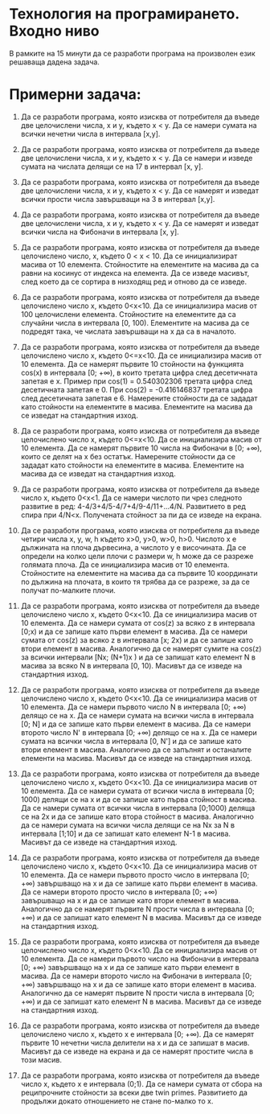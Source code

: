 # Технология на програмирането. Входно ниво

В рамките на 15 минути да се разработи програма на произволен език решаваща дадена задача.


# Примерни задача:
1. Да се разработи програма, която изисква от потребителя да въведе две целочислени числа, x и y, където x < y. Да се намери сумата на всички нечетни числа в интервала [x,y].

2. Да се разработи програма, която изисква от потребителя да въведе две целочислени числа, x и y, където x < y. Да се намери и изведе сумата на числата делящи се на 17 в интервал [x, y].

3. Да се разработи програма, която изисква от потребителя да въведе две целочислени числа, x и y, където x < y. Да се намерят и изведат всички прости числа завършващи на 3 в интервал [x,y].

4. Да се разработи програма, която изисква от потребителя да въведе две целочислени числа, x и y, където x < y. Да се намерят и изведат всички числа на Фибоначи в интервала [x, y].

5. Да се разработи програма, която изисква от потребителя да въведе целочислено число, x, където 0 < x < 10. Да се инициализират масива от 10 елемента. Стойностите на елементите на масива да са равни на косинус от индекса на елемента. Да се изведе масивът, след което да се сортира в низходящ ред и отново да се изведе.

6. Да се разработи програма, която изисква от потребителя да въведе целочислено число x, където 0<x<10. Да се инициализира масив от 100 целочислени елемента. Стойностите на елементите да са случайни числа в интервала [0, 100). Елементите на масива да се подредят така, че числата завършващи на x да са в началото.

7. Да се разработи програма, която изисква от потребителя да въведе целочислено число x, където 0<=x<10. Да се инициализира масив от 10 елемента. Да се намерят първите 10 стойности на функцията cos(x) в интервала [0; +∞), в които третата цифра след десетичната запетая е x. Пример при cos(1) = 0.540302306 третата цифра след десетичната запетая е 0. При cos(2) = -0.416146837 третата цифра след десетичната запетая е 6. Намерените стойности да се зададат като стойности на елементите в масива. Елементите на масива да се изведат на стандартния изход.

8. Да се разработи програма, която изисква от потребителя да въведе целочислено число x, където 0<=x<10. Да се инициализира масив от 10 елемента. Да се намерят първите 10 числа на Фибоначи в [0; +∞), които се делят на x без остатък. Намерените стойности да се зададат като стойности на елементите в масива. Елементите на масива да се изведат на стандартния изход.

9. Да се разработи програма, която изисква от потребителя да въведе число x, където 0<x<1. Да се намери числото пи чрез следното развитие в ред:
4-4/3+4/5-4/7+4/9-4/11+...4/N. Развитието в ред спира при 4/N<x. Получената стойност за пи да се изведе на екрана.

10. Да се разработи програма,  която изисква от потребителя да въведе четири числа x, y, w, h където x>0, y>0, w>0, h>0. Числото x е дължината на плоча дървесина, а числото y е височината. Да се определи на колко цели плочи с размери w, h може да се разреже голямата плоча. Да се инициализира масив от 10 елемента. Стойностите на елементите на масива да са първите 10 координати по дължина на плочата, в които тя трябва да се разреже, за да се получат по-малките плочи.

11. Да се разработи програма, която изисква от потребителя да въведе целочислено число х, където 0<x<10. Да се инициализира масив от 10 елемента. Да се намери сумата от cos(z) за всяко z в интервала [0;x) и да се запише като първи елемент в масива. Да се намери сумата от cos(z) за всяко z в интервала [x; 2x) и да се запише като втори елемент в масива. Аналогично да се намерят сумите на cos(z) за всички интервали [Nx; (N+1)x ) и да се запишат като елемент N в масива за всяко N в интервала [0, 10). Масивът да се изведе на стандартния изход.

12. Да се разработи програма, която изисква от потребителя да въведе целочислено число x, където 0<x<10. Да се инициализира масив от 10 елемента. Да се намери първото число N в интервала [0; +∞) делящо се на х. Да се намери сумата на всички числа в интервала [0; N] и да се запише като първи елемент в масива. Да се намери второто число N' в интервала [0; +∞) делящо се на x. Да се намери сумата на всички числа в интервала [0, N'] и да се запише като втори елемент в масива. Аналогично да се запълнят и останалите елементи на масива. Масивът да се изведе на стандартния изход.

13. Да се разработи програма, която изисква от потребителя да въведе целочислено число x, където 0<x<10. Да се инициализира масив от 10 елемента. Да се намери сумата от всички числа в интервала [0; 1000) делящи се на x и да се запише като първа стойност в масива. Да се намери сумата от всички числа в интервала [0;1000) деляща се на 2x и да се запише като втора стойност в масива. Аналогично да се намери сумата на всички числа делящи се на Nx за N в интервала [1;10] и да се запишат като елемент N-1 в масива. Масивът да се изведе на стандартния изход.

14. Да се разработи програма, която изисква от потребителя да въведе целочислено число x, където 0<x<10. Да се инициализира масив от 10 елемента. Да се намери първото просто число в интервала [0; +∞) завършващо на x и да се запише като първи елемент в масива. Да се намери второто просто число в интервала [0;  +∞) завършващо на x и да се запише като втори елемент в масива. Аналогично да се намерят първите N прости числа в интервала [0;  +∞) и да се запишат като елемент N в масива. Масивът да се изведе на стандартния изход.

15. Да се разработи програма, която изисква от потребителя да въведе целочислено число x, където 0<x<10. Да се инициализира масив от 10 елемента. Да се намери първото число на Фибоначи в интервала [0; +∞) завършващо на x и да се запише като първи елемент в масива. Да се намери второто число на Фибоначи в интервала [0;  +∞) завършващо на x и да се запише като втори елемент в масива. Аналогично да се намерят първите N прости числа в интервала [0;  +∞) и да се запишат като елемент N в масива. Масивът да се изведе на стандартния изход.

16. Да се разработи програма, която изисква от потребителя да въведе целочислено число x, където x e интервала [0; +∞). Да се намерят първите 10 нечетни числа делители на x и да се запишат в масив. Масивът да се изведе на екрана и да се намерят простите числа в този масив.

17. Да се разработи програма, която изисква от потребителя да въведе число x, където x e интервала (0;1). Да се намери сумата от сбора на реципрочните стойности за всеки две twin primes. Развитието да продължи докато отношението не стане по-малко то x.


